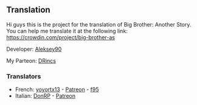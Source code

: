 ## Translation
Hi guys this is the project for the translation of Big Brother: Another Story. 
You can help me translate it at the following link: https://crowdin.com/project/big-brother-as

Developer: [Aleksey90](https://www.patreon.com/aleksey90artimages)

My Parteon: [DRincs](https://www.patreon.com/DRincs)

### Translators
- French: [yoyortx13](https://crowdin.com/profile/yoyortx13) - [Patreon](https://www.patreon.com/yoyortx) - [f95](https://f95zone.to/members/yoyortx.391827/)
- Italian: [DonRP](https://crowdin.com/profile/DonRP) - [Patreon](https://www.patreon.com/DRincs)
